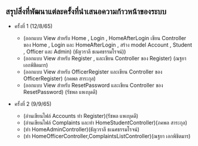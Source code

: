 ## สรุปสิ่งที่พัฒนาแต่ละครั้งที่นำเสนอความก้าวหน้าของระบบ
* ครั้งที่ 1 (12/8/65)
    * (ออกแบบ View สำหรับ Home , Login , HomeAfterLogin เขียน Controller ของ Home , Login และ HomeAfterLogin , สร้าง model Account , Student , Officer และ Admin) (ธัญวราลี ธเนศธรรมโรจน์))
    * (ออกแบบ View สำหรับ Register ,  และเขียน Controller ของ Register) (ณฐยา เอกพิชิตมาร)
    * (ออกแบบ View สำหรับ OfficerRegister และเขียน Controller ของ OfficerRegister) (ภคพล สาระกุล)
    * (ออกแบบ View สำหรับ ResetPassword และเขียน Controller ของ ResetPassword) (รัชพล แพงบุดดี)

* ครั้งที่ 2 (9/9/65)
    * (อ่านเขียนไฟล์ Accounts ทำ Register)(รัชพล แพงบุดดี)
    * (อ่านเขียนไฟล์ Complaints และทำ HomeStudentController)(ภคพล สาระกุล)
    * (ทำ HomeAdminController)(ธัญวราลี ธเนศธรรมโรจน์)
    * (ทำ HomeOfficerController,ComplaintsListController)(ณฐยา เอกพิชิตมาร)

